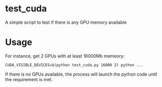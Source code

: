 # test_cuda
A simple script to test if there is any GPU memory available 

# Usage
For instance, get 2 GPUs with at least 16000Mb memeory:

`CUDA_VISIBLE_DEVICES=$(python test_cuda.py 16000 2) python ... `

If there is no GPUs available, the process will launch the python code until the requirement is met.
